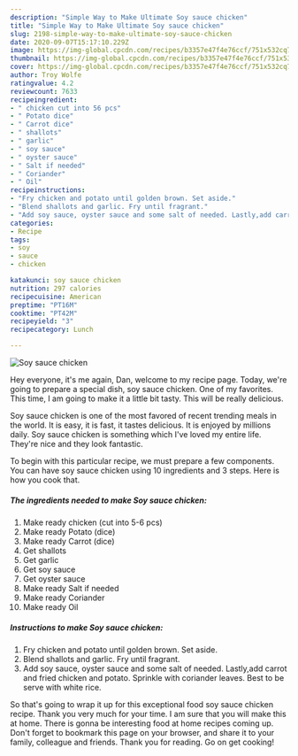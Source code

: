 ```yaml
---
description: "Simple Way to Make Ultimate Soy sauce chicken"
title: "Simple Way to Make Ultimate Soy sauce chicken"
slug: 2198-simple-way-to-make-ultimate-soy-sauce-chicken
date: 2020-09-07T15:17:10.229Z
image: https://img-global.cpcdn.com/recipes/b3357e47f4e76ccf/751x532cq70/soy-sauce-chicken-recipe-main-photo.jpg
thumbnail: https://img-global.cpcdn.com/recipes/b3357e47f4e76ccf/751x532cq70/soy-sauce-chicken-recipe-main-photo.jpg
cover: https://img-global.cpcdn.com/recipes/b3357e47f4e76ccf/751x532cq70/soy-sauce-chicken-recipe-main-photo.jpg
author: Troy Wolfe
ratingvalue: 4.2
reviewcount: 7633
recipeingredient:
- " chicken cut into 56 pcs"
- " Potato dice"
- " Carrot dice"
- " shallots"
- " garlic"
- " soy sauce"
- " oyster sauce"
- " Salt if needed"
- " Coriander"
- " Oil"
recipeinstructions:
- "Fry chicken and potato until golden brown. Set aside."
- "Blend shallots and garlic. Fry until fragrant."
- "Add soy sauce, oyster sauce and some salt of needed. Lastly,add carrot and fried chicken and potato. Sprinkle with coriander leaves. Best to be serve with white rice."
categories:
- Recipe
tags:
- soy
- sauce
- chicken

katakunci: soy sauce chicken 
nutrition: 297 calories
recipecuisine: American
preptime: "PT16M"
cooktime: "PT42M"
recipeyield: "3"
recipecategory: Lunch

---
```



![Soy sauce chicken](https://img-global.cpcdn.com/recipes/b3357e47f4e76ccf/751x532cq70/soy-sauce-chicken-recipe-main-photo.jpg)

Hey everyone, it's me again, Dan, welcome to my recipe page. Today, we're going to prepare a special dish, soy sauce chicken. One of my favorites. This time, I am going to make it a little bit tasty. This will be really delicious.

Soy sauce chicken is one of the most favored of recent trending meals in the world. It is easy, it is fast, it tastes delicious. It is enjoyed by millions daily. Soy sauce chicken is something which I've loved my entire life. They're nice and they look fantastic.




To begin with this particular recipe, we must prepare a few components. You can have soy sauce chicken using 10 ingredients and 3 steps. Here is how you cook that.

<!--inarticleads1-->

##### The ingredients needed to make Soy sauce chicken:

1. Make ready  chicken (cut into 5-6 pcs)
1. Make ready  Potato (dice)
1. Make ready  Carrot (dice)
1. Get  shallots
1. Get  garlic
1. Get  soy sauce
1. Get  oyster sauce
1. Make ready  Salt if needed
1. Make ready  Coriander
1. Make ready  Oil




<!--inarticleads2-->

##### Instructions to make Soy sauce chicken:

1. Fry chicken and potato until golden brown. Set aside.
1. Blend shallots and garlic. Fry until fragrant.
1. Add soy sauce, oyster sauce and some salt of needed. Lastly,add carrot and fried chicken and potato. Sprinkle with coriander leaves. Best to be serve with white rice.




So that's going to wrap it up for this exceptional food soy sauce chicken recipe. Thank you very much for your time. I am sure that you will make this at home. There is gonna be interesting food at home recipes coming up. Don't forget to bookmark this page on your browser, and share it to your family, colleague and friends. Thank you for reading. Go on get cooking!
